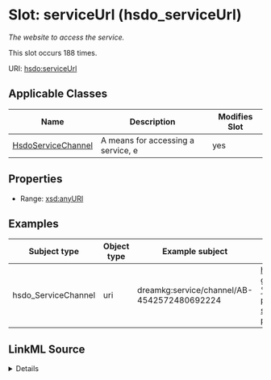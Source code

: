 

# Slot: serviceUrl (hsdo_serviceUrl)


_The website to access the service._






This slot occurs 188 times.


URI: [hsdo:serviceUrl](http://schema.org/serviceUrl)



<!-- no inheritance hierarchy -->





## Applicable Classes

| Name | Description | Modifies Slot |
| --- | --- | --- |
| [HsdoServiceChannel](../classes/HsdoServiceChannel.md) | A means for accessing a service, e |  yes  |







## Properties

* Range: [xsd:anyURI](http://www.w3.org/2001/XMLSchema#anyURI)






## Examples

| Subject type | Object type | Example subject | Example object | Occurrences |
| --- | --- | --- | --- | --- |
| hsdo_ServiceChannel | uri | dreamkg:service/channel/AB-4542572480692224 | https://www.auntbertha.com//child-guidance-resource-centers-%2528cgrc%2529--philadelphia-pa--drug-and-alcohol-services/4542572480692224?postal=19139 | 188 |




## LinkML Source

<details>

```yaml
name: hsdo_serviceUrl
annotations:
  count:
    tag: count
    value: 188
description: The website to access the service.
title: serviceUrl
examples:
- object:
    example_object: https://www.auntbertha.com//child-guidance-resource-centers-%2528cgrc%2529--philadelphia-pa--drug-and-alcohol-services/4542572480692224?postal=19139
    example_object_type: uri
    example_predicate: hsdo:serviceUrl
    example_subject: dreamkg:service/channel/AB-4542572480692224
    example_subject_type: hsdo_ServiceChannel
from_schema: dream-kg
rank: 1000
slot_uri: hsdo:serviceUrl
alias: hsdo_serviceUrl
domain_of:
- hsdo_ServiceChannel
range: uri

```
</details>